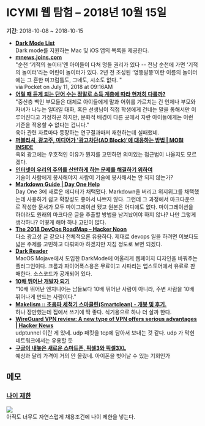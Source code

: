 # ICYMI 웹 탐험 – 2018년 10월 15일

**기간**: 2018-10-08 \~ 2018-10-15

  - **[Dark Mode List](https://darkmodelist.com/)**  
    Dark mode를 지원하는 Mac 및 iOS 앱의 목록을 제공한다.
  - **[mnews.joins.com](https://mnews.joins.com/article/22598059)**  
    "순천 ‘기적의 놀이터’엔 아이들이 다쳐 멍들 권리가 있다 -- 전남 순천에 가면 ‘기적의 놀이터’라는 어린이 놀이터가 있다. 2년 전 조성된 ‘엉뚱발뚱’이란 이름의 놀이터에는 그 흔한 미끄럼틀도, 그네도, 시소도 없다. "  
    via Pocket on July 11, 2018 at 09:16AM
  - **[어릴 때 듣게 되는 단어 수는 정말로 소득 계층에 따라 현저히 다를까?](http://newspeppermint.com/2018/09/06/wordgap/)**  
    "중산층 백인 부모들은 대체로 아이들에게 말과 어휘를 가르치는 건 언제나 부모와 자녀가 나누는 일대일 대화, 혹은 선생님이 직접 학생에게 건네는 말을 통해서만 이루어진다고 가정하곤 하지만, 문화적 배경이 다른 곳에서 자란 아이들에게는 이런 기준을 적용할 수 없다는 겁니다."  
    육아 관련 자료마다 등장하는 연구결과마저 재현하는데 실패했네.
  - **[퍼블리셔, 광고주, 미디어가 '광고차단(AD Block)'에 대응하는 방법 | MOBI INSIDE](http://www.mobiinside.com/kr/2018/10/13/emarketer-adblock/)**  
    옥외 광고에는 우호적인 이유가 뭔지를 고민하면 의미있는 접근법이 나올지도 모르겠다.
  - **[인터넷이 우리의 주의를 산만하게 하는 문제를 해결하기 위하여](http://newspeppermint.com/2018/08/16/stand-out-of-our-light-by-james-williams/)**  
    기술이 사람에게 봉사해야지 사람이 기술에 봉사해서는 안 되지 않는가?
  - **[Markdown Guide | Day One Help](http://help.dayoneapp.com/tips-and-tutorials/markdown-guide)**  
    Day One 3에 새로운 에디터가 채택됐다. Markdown을 버리고 위지위그를 채택했는데 사용하기 쉽고 확장성도 좋아서 나쁘지 않다. 그런데 그 과정에서 마크다운으로 작성한 문서가 모두 마이그레이션 됐고 원본은 어디에도 없다. 마이그레이션을 하더라도 원래의 마크다운 글을 추출할 방법을 남겨놨어야 하지 않나? 나만 그렇게 생각하나? 어떻게 해야 하나 고민이 많다.
  - **[The 2018 DevOps RoadMap – Hacker Noon](https://hackernoon.com/the-2018-devops-roadmap-31588d8670cb)**  
    다소 광고성 글 같으나 전체적으론 유용하다. 제대로 devops 일을 하려면 이보다도 넓은 주제를 고민하고 다뤄봐야 하겠지만 지침 정도로 보면 되겠다.
  - **[Dark Reader](https://darkreader.org)**  
    MacOS Mojave에서 도입한 DarkMode에 어울리게 웹페이지 디자인을 바꿔주는 플러그인이다. 크롬과 파이어폭스용은 무료이고 사파리는 앱스토어에서 유료로 판매한다. 소스코드가 공개되어 있다.
  - **[10배 뛰어난 개발자 되기](https://muchtrans.com/translations/10xdeveloper.ko.html)**  
    "10배 뛰어난 엔지니어는 남들보다 10배 뛰어난 사람이 아니라, 주변 사람을 10배 뛰어나게 만드는 사람이다."
  - **[Makelism :: 초음파 세척기 스마클린(Smartclean) - 개봉 및 후기.](https://www.makelism.net/entry/%EC%B4%88%EC%9D%8C%ED%8C%8C-%EC%84%B8%EC%B2%99%EA%B8%B0-%EC%8A%A4%EB%A7%88%ED%81%B4%EB%A6%B0Smartclean-%EA%B0%9C%EB%B4%89-%EB%B0%8F-%ED%9B%84%EA%B8%B0)**  
    하나 장만했는데 집에서 쓰기에 딱 좋다. 식기용으로 하나 더 살까 한다.
  - **[WireGuard VPN review: A new type of VPN offers serious advantages | Hacker News](https://news.ycombinator.com/item?id=17846387)**  
    udptunnel 이란 게 있네. udp 패킷을 tcp에 담아서 보내는 것 같다. udp 가 막힌 네트워크에서는 유용할 듯
  - **[구글이 내놓은 새로운 스마트폰, 픽셀3와 픽셀3XL](https://reinia.net/2412)**  
    예상과 달리 가격이 거의 안 올랐네. 아이폰을 벗어날 수 있는 기회인가

## 메모

### [나이 제한](https://notes.pinboard.in/u:andromedarabbit/7d7c6f41597653b0f3a3)

![](https://www.evernote.com/l/AAVqsIQR7SpKNa0nMgWrQ27Y_X1hwSw3q4AB/image.png)  
아직도 너무도 자연스럽게 채용조건에 나이 제한을 넣는다.
